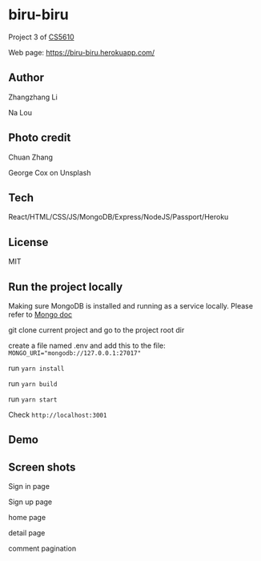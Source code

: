 # biru-biru

Project 3 of [CS5610](https://johnguerra.co/classes/webDevelopment_spring_2021/)

Web page: https://biru-biru.herokuapp.com/

## Author

Zhangzhang Li

Na Lou

## Photo credit

Chuan Zhang

George Cox on Unsplash

## Tech
React/HTML/CSS/JS/MongoDB/Express/NodeJS/Passport/Heroku

## License
MIT

## Run the project locally
Making sure MongoDB is installed and running as a service locally.
Please refer to [Mongo doc](https://docs.mongodb.com/manual/tutorial/install-mongodb-on-os-x/)

git clone current project and go to the project root dir

create a file named .env and add this to the file:
`MONGO_URI="mongodb://127.0.0.1:27017"`

run `yarn install`

run `yarn build`

run `yarn start`

Check `http://localhost:3001`

## Demo

## Screen shots

Sign in page

Sign up page

home page

detail page

comment pagination
